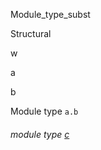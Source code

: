 Module_type_subst

Structural

w

a

b

Module type `a.b`

<a id="module-type-c"></a>

###### module type [c](Module_type_subst.Structural.module-type-w.module-type-a.module-type-b.module-type-c.md)